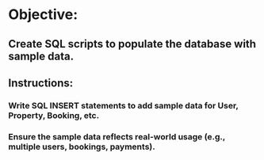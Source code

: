 # Objective:
## Create SQL scripts to populate the database with sample data.

## Instructions:

### Write SQL INSERT statements to add sample data for User, Property, Booking, etc.

### Ensure the sample data reflects real-world usage (e.g., multiple users, bookings, payments).
